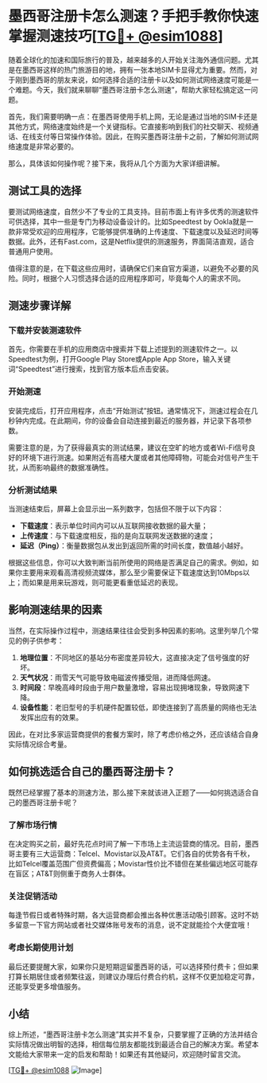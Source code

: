 # 墨西哥注册卡怎么测速？手把手教你快速掌握测速技巧[[TG💪+ @esim1088](https://t.me/s/esim1088)]

随着全球化的加速和国际旅行的普及，越来越多的人开始关注海外通信问题。尤其是在墨西哥这样的热门旅游目的地，拥有一张本地SIM卡显得尤为重要。然而，对于刚到墨西哥的朋友来说，如何选择合适的注册卡以及如何测试网络速度可能是一个难题。今天，我们就来聊聊“墨西哥注册卡怎么测速”，帮助大家轻松搞定这一问题。

首先，我们需要明确一点：在墨西哥使用手机上网，无论是通过当地的SIM卡还是其他方式，网络速度始终是一个关键指标。它直接影响到我们的社交聊天、视频通话、在线支付等日常操作体验。因此，在购买墨西哥注册卡之前，了解如何测试网络速度是非常必要的。

那么，具体该如何操作呢？接下来，我将从几个方面为大家详细讲解。

## 测试工具的选择

要测试网络速度，自然少不了专业的工具支持。目前市面上有许多优秀的测速软件可供选择，其中一些是专门为移动设备设计的。比如Speedtest by Ookla就是一款非常受欢迎的应用程序，它能够提供准确的上传速度、下载速度以及延迟时间等数据。此外，还有Fast.com，这是Netflix提供的测速服务，界面简洁直观，适合普通用户使用。

值得注意的是，在下载这些应用时，请确保它们来自官方渠道，以避免不必要的风险。同时，根据个人习惯选择合适的应用程序即可，毕竟每个人的需求不同。

## 测速步骤详解

### 下载并安装测速软件

首先，你需要在手机的应用商店中搜索并下载上述提到的测速软件之一。以Speedtest为例，打开Google Play Store或Apple App Store，输入关键词“Speedtest”进行搜索，找到官方版本后点击安装。

### 开始测速

安装完成后，打开应用程序，点击“开始测试”按钮。通常情况下，测速过程会在几秒钟内完成。在此期间，你的设备会自动连接到最近的服务器，并记录下各项参数。

需要注意的是，为了获得最真实的测试结果，建议在空旷的地方或者Wi-Fi信号良好的环境下进行测速。如果附近有高楼大厦或者其他障碍物，可能会对信号产生干扰，从而影响最终的数据准确性。

### 分析测试结果

当测速结束后，屏幕上会显示出一系列数字，包括但不限于以下内容：
- **下载速度**：表示单位时间内可以从互联网接收数据的最大量；
- **上传速度**：与下载速度相反，指的是向互联网发送数据的速度；
- **延迟（Ping）**：衡量数据包从发出到返回所需的时间长度，数值越小越好。

根据这些信息，你可以大致判断当前所使用的网络是否满足自己的需求。例如，如果你主要用来观看高清视频流媒体，那么至少需要保证下载速度达到10Mbps以上；而如果是用来玩游戏，则可能更看重低延迟的表现。

## 影响测速结果的因素

当然，在实际操作过程中，测速结果往往会受到多种因素的影响。这里列举几个常见的例子供参考：

1. **地理位置**：不同地区的基站分布密度差异较大，这直接决定了信号强度的好坏。
2. **天气状况**：雨雪天气可能导致电磁波传播受阻，进而降低网速。
3. **时间段**：早晚高峰时段由于用户数量激增，容易出现拥堵现象，导致网速下降。
4. **设备性能**：老旧型号的手机硬件配置较低，即使连接到了高质量的网络也无法发挥出应有的效果。

因此，在对比多家运营商提供的套餐方案时，除了考虑价格之外，还应该结合自身实际情况综合考量。

## 如何挑选适合自己的墨西哥注册卡？

既然已经掌握了基本的测速方法，那么接下来就该进入正题了——如何挑选适合自己的墨西哥注册卡呢？

### 了解市场行情

在决定购买之前，最好先花点时间了解一下市场上主流运营商的情况。目前，墨西哥主要有三大运营商：Telcel、Movistar以及AT&T。它们各自的优势各有千秋，比如Telcel覆盖范围广但资费偏高；Movistar性价比不错但在某些偏远地区可能存在盲区；AT&T则侧重于商务人士群体。

### 关注促销活动

每逢节假日或者特殊时期，各大运营商都会推出各种优惠活动吸引顾客。这时不妨多留意一下官方网站或者社交媒体账号发布的消息，说不定就能捡个大便宜哦！

### 考虑长期使用计划

最后还要提醒大家，如果你只是短期逗留墨西哥的话，可以选择预付费卡；但如果打算长期居住或者频繁往返，则建议办理后付费合约机，这样不仅更加稳定可靠，还能享受更多增值服务。

## 小结

综上所述，“墨西哥注册卡怎么测速”其实并不复杂，只要掌握了正确的方法并结合实际情况做出明智的选择，相信每位朋友都能找到最适合自己的解决方案。希望本文能给大家带来一定的启发和帮助！如果还有其他疑问，欢迎随时留言交流。

[[TG💪+ @esim1088](https://t.me/s/esim1088) ![Image](https://i.postimg.cc/4NQfJmqS/Snipaste-2025-05-13-00-14-12.png)]